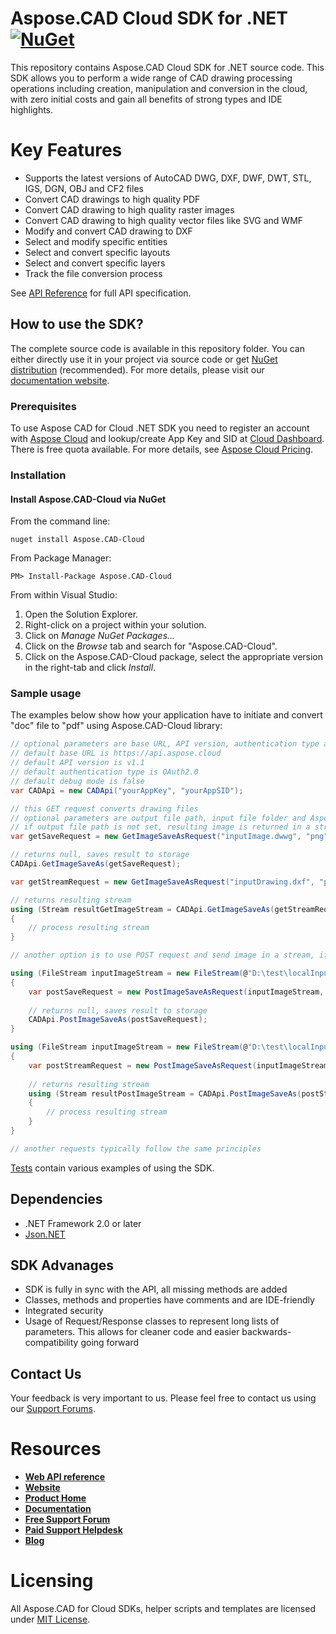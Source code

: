 # Aspose.CAD Cloud SDK for .NET [![NuGet](https://img.shields.io/nuget/v/Aspose.CAD-Cloud.svg)](https://www.nuget.org/packages/Aspose.CAD-Cloud/)
This repository contains Aspose.CAD Cloud SDK for .NET source code. This SDK allows you to perform a wide range of CAD drawing processing operations including creation, manipulation and conversion in the cloud, with zero initial costs and gain all benefits of strong types and IDE highlights.

# Key Features
* Supports the latest versions of AutoCAD DWG, DXF, DWF, DWT, STL, IGS, DGN, OBJ and CF2 files
* Convert CAD drawings to high quality PDF
* Convert CAD drawing to high quality raster images
* Convert CAD drawing to high quality vector files like SVG and WMF
* Modify and convert CAD drawing to DXF
* Select and modify specific entities
* Select and convert specific layouts
* Select and convert specific layers
* Track the file conversion process

See [API Reference](https://apireference.aspose.cloud/cad/) for full API specification.

## How to use the SDK?
The complete source code is available in this repository folder. You can either directly use it in your project via source code or get [NuGet distribution](https://www.nuget.org/packages/Aspose.CAD-Cloud/) (recommended). For more details, please visit our [documentation website](https://docs.aspose.cloud/display/CADcloud/Available+SDKs#AvailableSDKs-.NET).

### Prerequisites

To use Aspose CAD for Cloud .NET SDK you need to register an account with [Aspose Cloud](https://www.aspose.cloud/) and lookup/create App Key and SID at [Cloud Dashboard](https://dashboard.aspose.cloud/#/apps). There is free quota available. For more details, see [Aspose Cloud Pricing](https://purchase.aspose.cloud/pricing).

### Installation

#### Install Aspose.CAD-Cloud via NuGet

From the command line:

	nuget install Aspose.CAD-Cloud

From Package Manager:

	PM> Install-Package Aspose.CAD-Cloud

From within Visual Studio:

1. Open the Solution Explorer.
2. Right-click on a project within your solution.
3. Click on *Manage NuGet Packages...*
4. Click on the *Browse* tab and search for "Aspose.CAD-Cloud".
5. Click on the Aspose.CAD-Cloud package, select the appropriate version in the right-tab and click *Install*.

### Sample usage

The examples below show how your application have to initiate and convert "doc" file to "pdf" using Aspose.CAD-Cloud library:
```csharp
// optional parameters are base URL, API version, authentication type and debug mode
// default base URL is https://api.aspose.cloud
// default API version is v1.1
// default authentication type is OAuth2.0
// default debug mode is false
var CADApi = new CADApi("yourAppKey", "yourAppSID");

// this GET request converts drawing files
// optional parameters are output file path, input file folder and Aspose storage name (if you have more than one storage and want to use non-default one) 
// if output file path is not set, resulting image is returned in a stream; otherwise, it's saved at the specified path in the storage and null is returned
var getSaveRequest = new GetImageSaveAsRequest("inputImage.dwwg", "png", "ResultFolder/resultImage.png", "InputFolder");

// returns null, saves result to storage
CADApi.GetImageSaveAs(getSaveRequest);

var getStreamRequest = new GetImageSaveAsRequest("inputDrawing.dxf", "png", null, "InputFolder");

// returns resulting stream
using (Stream resultGetImageStream = CADApi.GetImageSaveAs(getStreamRequest))
{
	// process resulting stream
}

// another option is to use POST request and send image in a stream, if it's not present in your storage

using (FileStream inputImageStream = new FileStream(@"D:\test\localInputDrawing.dxf", FileMode.Open, FileAccess.Read))
{
	var postSaveRequest = new PostImageSaveAsRequest(inputImageStream, "png", "ResultFolder/resultImage.png");
	
	// returns null, saves result to storage
	CADApi.PostImageSaveAs(postSaveRequest);
}

using (FileStream inputImageStream = new FileStream(@"D:\test\localInputDrawing.dwg", FileMode.Open, FileAccess.Read))
{
	var postStreamRequest = new PostImageSaveAsRequest(inputImageStream, "png");
	
	// returns resulting stream
	using (Stream resultPostImageStream = CADApi.PostImageSaveAs(postStreamRequest))
	{
		// process resulting stream
	}
}

// another requests typically follow the same principles
```

[Tests](Aspose.CAD.Cloud.Sdk.Test) contain various examples of using the SDK.

## Dependencies
- .NET Framework 2.0 or later
- [Json.NET](https://www.nuget.org/packages/Newtonsoft.Json/)

## SDK Advanages
+ SDK is fully in sync with the API, all missing methods are added
+ Classes, methods and properties have comments and are IDE-friendly
+ Integrated security
+ Usage of Request/Response classes to represent long lists of parameters. This allows for cleaner code and easier backwards-compatibility going forward

## Contact Us
Your feedback is very important to us. Please feel free to contact us using our [Support Forums](https://forum.aspose.cloud/c/cad).

# Resources
+ [**Web API reference**](https://apireference.aspose.cloud/cad/)
+ [**Website**](https://www.aspose.cloud/)
+ [**Product Home**](https://products.aspose.cloud/cad)
+ [**Documentation**](https://docs.aspose.cloud/display/cadcloud/Home)
+ [**Free Support Forum**](https://forum.aspose.cloud/c/cad)
+ [**Paid Support Helpdesk**](https://helpdesk.aspose.cloud/)
+ [**Blog**](https://blog.aspose.cloud/category/cad/)

# Licensing
All Aspose.CAD for Cloud SDKs, helper scripts and templates are licensed under [MIT License](LICENSE).